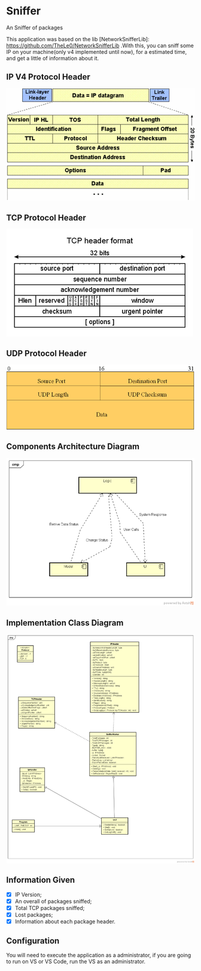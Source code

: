 # Sniffer
An Sniffer of packages

This application was based on the lib [NetworkSnifferLib]: https://github.com/TheLe0/NetworkSnifferLib .With this, you can sniff some IP on your machine(only v4 implemented until now), for a estimated time, and get a little of information about it.

## IP V4  Protocol Header ##

![IP Header](./images/IpHeader.gif)

## TCP Protocol Header ## 

![TCP Header](./images/tcpHeader.gif)

## UDP Protocol Header ##

![UDP Header](./images/UdpHeader.gif)

## Components Architecture Diagram

![Component Diagram](./images/component_diagram.png)

## Implementation Class Diagram

![Class Diagram](./images/class_diagram.png)

## Information Given ##

* [x] IP Version;
* [x] An overall of packages sniffed;
* [x] Total TCP packages sniffed;
* [x] Lost packages;
* [x] Information about each package header.

## Configuration ##

You will need to execute the application as a administrator, if you are going to run on VS or VS Code, run the VS as an administrator.
